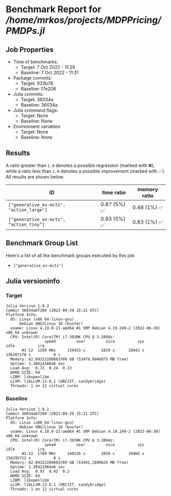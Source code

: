 # Benchmark Report for */home/mrkos/projects/MDPPricing/PMDPs.jl*

## Job Properties
* Time of benchmarks:
    - Target: 7 Oct 2022 - 11:29
    - Baseline: 7 Oct 2022 - 11:31
* Package commits:
    - Target: 933b78
    - Baseline: f7e208
* Julia commits:
    - Target: 36034a
    - Baseline: 36034a
* Julia command flags:
    - Target: None
    - Baseline: None
* Environment variables:
    - Target: None
    - Baseline: None

## Results
A ratio greater than `1.0` denotes a possible regression (marked with :x:), while a ratio less
than `1.0` denotes a possible improvement (marked with :white_check_mark:). All results are shown below.

| ID                                       | time ratio                   | memory ratio                 |
|------------------------------------------|------------------------------|------------------------------|
| `["generative_ev-mcts", "action_large"]` | 0.87 (5%) :white_check_mark: | 0.48 (1%) :white_check_mark: |
| `["generative_ev-mcts", "action_tiny"]`  | 0.93 (5%) :white_check_mark: | 0.83 (1%) :white_check_mark: |

## Benchmark Group List
Here's a list of all the benchmark groups executed by this job:

- `["generative_ev-mcts"]`

## Julia versioninfo

### Target
```
Julia Version 1.8.2
Commit 36034abf260 (2022-09-29 15:21 UTC)
Platform Info:
  OS: Linux (x86_64-linux-gnu)
      Debian GNU/Linux 10 (buster)
  uname: Linux 4.19.0-21-amd64 #1 SMP Debian 4.19.249-2 (2022-06-30) x86_64 unknown
  CPU: Intel(R) Core(TM) i7-3930K CPU @ 3.20GHz: 
                 speed         user         nice          sys         idle          irq
       #1-12  1358 MHz     139453 s       1839 s      26942 s  156287178 s          0 s
  Memory: 62.89322280883789 GB (53479.8046875 MB free)
  Uptime: 1.30414186e6 sec
  Load Avg:  0.72  0.24  0.13
  WORD_SIZE: 64
  LIBM: libopenlibm
  LLVM: libLLVM-13.0.1 (ORCJIT, sandybridge)
  Threads: 1 on 12 virtual cores
```

### Baseline
```
Julia Version 1.8.2
Commit 36034abf260 (2022-09-29 15:21 UTC)
Platform Info:
  OS: Linux (x86_64-linux-gnu)
      Debian GNU/Linux 10 (buster)
  uname: Linux 4.19.0-21-amd64 #1 SMP Debian 4.19.249-2 (2022-06-30) x86_64 unknown
  CPU: Intel(R) Core(TM) i7-3930K CPU @ 3.20GHz: 
                 speed         user         nice          sys         idle          irq
       #1-12  1769 MHz     140226 s       1839 s      26966 s  156295712 s          0 s
  Memory: 62.89322280883789 GB (53491.2890625 MB free)
  Uptime: 1.30421964e6 sec
  Load Avg:  0.93  0.42  0.2
  WORD_SIZE: 64
  LIBM: libopenlibm
  LLVM: libLLVM-13.0.1 (ORCJIT, sandybridge)
  Threads: 1 on 12 virtual cores
```